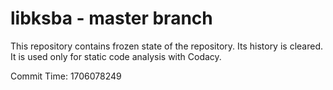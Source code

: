 # libksba - master branch

This repository contains frozen state of the repository.
Its history is cleared. It is used only for static code
analysis with Codacy.

Commit Time: 1706078249